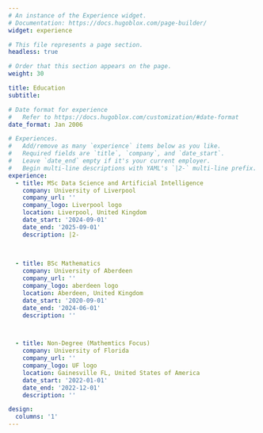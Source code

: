 ```yaml
---
# An instance of the Experience widget.
# Documentation: https://docs.hugoblox.com/page-builder/
widget: experience

# This file represents a page section.
headless: true

# Order that this section appears on the page.
weight: 30

title: Education
subtitle:

# Date format for experience
#   Refer to https://docs.hugoblox.com/customization/#date-format
date_format: Jan 2006

# Experiences.
#   Add/remove as many `experience` items below as you like.
#   Required fields are `title`, `company`, and `date_start`.
#   Leave `date_end` empty if it's your current employer.
#   Begin multi-line descriptions with YAML's `|2-` multi-line prefix.
experience:
  - title: MSc Data Science and Artificial Intelligence
    company: University of Liverpool
    company_url: ''
    company_logo: Liverpool logo
    location: Liverpool, United Kingdom
    date_start: '2024-09-01'
    date_end: '2025-09-01'
    description: |2-
        
        

  - title: BSc Mathematics
    company: University of Aberdeen
    company_url: ''
    company_logo: aberdeen logo
    location: Aberdeen, United Kingdom
    date_start: '2020-09-01'
    date_end: '2024-06-01'
    description: ''



  - title: Non-Degree (Mathemtics Focus)
    company: University of Florida
    company_url: ''
    company_logo: UF logo
    location: Gainesville FL, United States of America
    date_start: '2022-01-01'
    date_end: '2022-12-01'
    description: ''

design:
  columns: '1'
---
```

